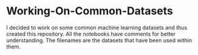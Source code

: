 # Working-On-Common-Datasets

I decided to work on some common machine learning datasets and thus created this repository. All the notebooks have comments for better understanding. The filenames are the datasets that have been used within them.
